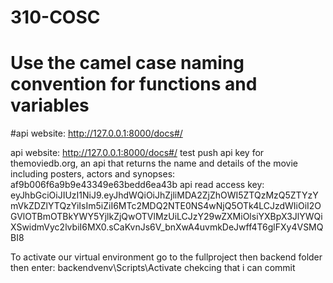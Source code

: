 # 310-COSC

# Use the camel case naming convention for functions and variables
#api website: http://127.0.0.1:8000/docs#/

api website: http://127.0.0.1:8000/docs#/
test push
api key for themoviedb.org, an api that returns the name and details of the movie including posters, actors and synopses: af9b006f6a9b9e43349e63bedd6ea43b
api read access key: eyJhbGciOiJIUzI1NiJ9.eyJhdWQiOiJhZjliMDA2ZjZhOWI5ZTQzMzQ5ZTYzYmVkZDZlYTQzYiIsIm5iZiI6MTc2MDQ2NTE0NS4wNjQ5OTk4LCJzdWIiOiI2OGVlOTBmOTBkYWY5YjlkZjQwOTVlMzUiLCJzY29wZXMiOlsiYXBpX3JlYWQiXSwidmVyc2lvbiI6MX0.sCaKvnJs6V_bnXwA4uvmkDeJwff4T6glFXy4VSMQBI8

To activate our virtual environment go to the fullproject then backend folder then enter: backendvenv\Scripts\Activate
chekcing that i can commit
